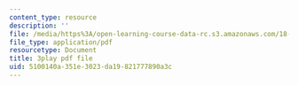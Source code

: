 ```yaml
---
content_type: resource
description: ''
file: /media/https%3A/open-learning-course-data-rc.s3.amazonaws.com/18-01-single-variable-calculus-fall-2006/5100140a351e3023da19821777890a3c_Bv9kVDcj7yo.pdf
file_type: application/pdf
resourcetype: Document
title: 3play pdf file
uid: 5100140a-351e-3023-da19-821777890a3c
---
```

